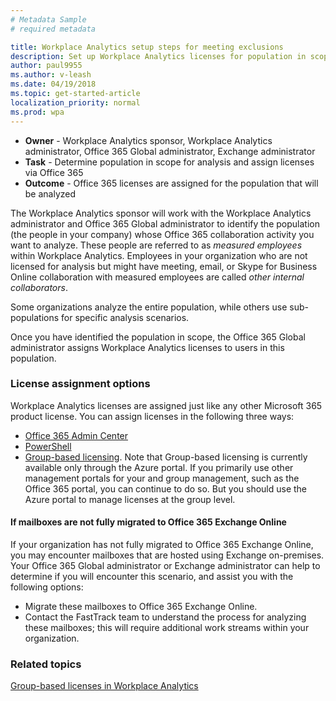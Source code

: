 ```yaml
---
# Metadata Sample
# required metadata

title: Workplace Analytics setup steps for meeting exclusions
description: Set up Workplace Analytics licenses for population in scope for Analysis
author: paul9955
ms.author: v-leash
ms.date: 04/19/2018
ms.topic: get-started-article
localization_priority: normal 
ms.prod: wpa
---
```


* **Owner** - Workplace Analytics sponsor, Workplace Analytics administrator, Office 365 Global administrator, Exchange administrator
* **Task** - Determine population in scope for analysis and assign licenses via Office 365
* **Outcome** - Office 365 licenses are assigned for the population that will be analyzed

The Workplace Analytics sponsor will work with the Workplace Analytics administrator and Office 365 Global administrator to identify the population (the people in your company) whose Office 365 collaboration activity you want to analyze. These people are referred to as _measured employees_ within Workplace Analytics. Employees in your organization who are not licensed for analysis but might have meeting, email, or Skype for Business Online collaboration with measured employees are called _other internal collaborators_.

Some organizations analyze the entire population, while others use sub-populations for specific analysis scenarios. 

Once you have identified the population in scope, the Office 365 Global administrator assigns Workplace Analytics licenses to users in this population.  

### License assignment options

Workplace Analytics licenses are assigned just like any other Microsoft 365 product license. You can assign licenses in the following three ways:​

 * [Office 365 Admin Center​](https://support.office.com/en-us/article/assign-licenses-to-users-in-office-365-for-business-997596b5-4173-4627-b915-36abac6786dc?ui=en-US&rs=en-US&ad=US)
 * [PowerShell](https://docs.microsoft.com/en-us/office365/enterprise/powershell/assign-licenses-to-user-accounts-with-office-365-powershell)
 * [Group-based licensing](https://docs.microsoft.com/en-us/azure/active-directory/users-groups-roles/licensing-groups-assign). Note that Group-based licensing is currently available only through the Azure portal. If you primarily use other management portals for your and group management, such as the Office 365 portal, you can continue to do so. But you should use the Azure portal to manage licenses at the group level. 

#### If mailboxes are not fully migrated to Office 365 Exchange Online

If your organization has not fully migrated to Office 365 Exchange Online, you may encounter mailboxes that are hosted using Exchange on-premises. Your Office 365 Global administrator or Exchange administrator can help to determine if you will encounter this scenario, and assist you with the following options:

* Migrate these mailboxes to Office 365 Exchange Online.
* Contact the FastTrack team to understand the process for analyzing these mailboxes; this will require additional work streams within your organization.

### Related topics
[Group-based licenses in Workplace Analytics](../Use/Group-Based-Licensing.md)